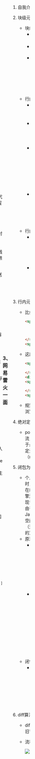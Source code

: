 ### 1、OPPO一面

1. 介绍做过的项目

2. 介绍实习经历

3. 监听事件的方法——addEventListener

   - element.addEventListener(*event*, *function*, *useCapture*)三个参数代表的意思：
     - event：必须。字符串，指定事件名
     - function：必须。指定要事件触发时执行的函数
     - useCapture：可选。布尔值，指定事件是否在捕获或冒泡阶段执行
       - true - 事件句柄在捕获阶段执行
       - false- false- 默认，事件句柄在冒泡阶段执行

4. 阻止事件冒泡的方法——stopPropagation

   - stopPropagation也是事件对象(Event)的一个方法，作用是阻止捕获和冒泡阶段中当前事件的进一步传播

5. 事件冒泡有什么作用

   - 事件冒泡允许**多个操作被集中处理**（把事件处理器添加到一个父级元素上，避免把事件处理器添加到多个子级元素上）——event.target.nodeName.toLowerCase()
   - 让**不同的对象同时捕获同一事件**，并调用自己的专属处理程序做自己的事情

6. **介绍Vue的生命周期**

   - Vue 实例从创建到销毁的过程，就是生命周期。也就是从开始创建、初始化数据、编译模板、挂载Dom→渲染、更新→渲染、卸载等一系列过程，我们称这是 Vue 的生命周期
   - Vue生命周期总共有几个阶段？
     - 总共分为8个阶段：创建前/后，载入前/后，更新前/后，销毁前/销毁后
       - 创建/前后：在beforeCreated阶段，vue实例的挂载元素el还没有；在beforeCreated阶段可以添加loading事件，在created阶段发起后端请求，拿回数据
       - 载入前/后：在beforeMount阶段，vue实例的$el和data都初始化，但是挂载之前为虚拟的dom节点，data.message还未替换，页面无重新渲染。在mounted阶段，vue实例挂载完成，data.message成功渲染
       - 更新前/后：当data变化时，会触发beforeUpdate和updated方法
       - 销毁前/后：在执行destroy方法后，对data的改变不会再触发周期函数，说明此时vue实例已经解除了事件监听以及和dom的绑定，但是dom结构依然存在
   
7. 渲染过程是在Vue生命周期的哪个阶段

   - beforeMounted阶段以后就开始进行DOM渲染，而在 mounted 阶段就已经完成了DOM 渲染

8. Vuex的执行流程

   - Vuex 是一个专为 Vue.js 应用程序开发的**状态管理模式**。它采用集中式存储管理应用的所有组件的状态，并以相应的规则保证状态以一种可预测的方式发生变化

     ![1596460766827](C:\Users\Administrator\AppData\Roaming\Typora\typora-user-images\1596460766827.png)

9. 做过微信小程序吗——没有

10. PC端和手机端如何自适应大小

    - 采用自适应

11. rem是什么——相对于当前根节点字体的大小

    - px : 最基础的单位（像素）
    - em : 相对于当前父节点字体的大小 ---- 1em = 父节点字体大小
    - rem: 相对于当前根节点字体的大小 ---- 1rem = 根（html）节点字体大小
    - vw: 当前视窗宽度 ---- 1vw = 1%视窗宽度
    - vh: 当前视窗高度 ---- 1vh = 1%视窗宽度
    - vmin: vw和vh中较小的那个
    - vmax: vw和vh中较大的那个

12. 如何识别浏览器内核——window全局对象里的Navigator对象里的userAgent属性

    - 利用navigator.userAgent
      - AppleWebKit——苹果、谷歌内核
      - Trident——IE内核
      - Gecko——火狐内核
      - Presto——opera内核

13. http和https的区别

    - HTTPS  协议需要到 CA （Certificate Authority，证书颁发机构）申请证书，一般免费证书较少，因而需要一定费用
    - HTTP 是超文本传输协议，信息是明文传输，HTTPS 则是具有安全性的 SSL 加密传输协议
    - HTTP 和 HTTPS 使用的是完全不同的连接方式，用的端口也不一样，前者是80，后者是443
    - HTTP 的连接很简单，是无状态的。HTTPS 协议是由 SSL+HTTP 协议构建的可进行加密传输、身份认证的网络协议，比 HTTP 协议安全。(无状态的意思是其数据包的发送、传输和接收都是相互独立的。无连接的意思是指通信双方都不长久的维持对方的任何信息）
      - 注：  SSL由从前的网景公司开发，有1、2、3三个版本，但现在只使用版本3；TLS是SSL的标准化后的产物，有1.0、1.1、1.2三个版本，默认使用1.0，TLS1.0和SSL3.0几乎没有区别  

14. https如何实现加密的——对称加密+非对称加密+数字证书

15. 自己读过哪些前端书籍——《JavaScript高级程序设计》 、《图解HTTP》、《JavaScript DOM编程艺术》 

16. Nodejs用过吗——用过

    - 为什么选择express？
      - express既不是最底层的，又不是最抽象的，但是应用广泛，又有典型架构
    - 补充：据说koa2是未来，同样都是express团队开发，支持async、await，处理异步相对express更加优雅

17. webpack使用过吗——学习过，项目中没有使用过

### 2、猿辅导

#### 一面

1. 自我介绍

2. 求下面代码的运行结果：

   - 代码：

     ```javascript
       Promise.reject(0)
        .then(() => { console.log(1) })
        .catch(() => { console.log(2) })
        .then(() => { console.log(3) })
        .catch(() => { console.log(4) })
        .finally(()=>{ console.log(5)})
        .then(() => { console.log(6) })	
     ```

   - 结果：2 3 5 6

4. **箭头函数的this——箭头函数自身没有this**

   - 默认绑定外层this——普通嵌套函数中的 this 不会从外层函数中继承

   - 不能用call方法修改里面的this

5. 箭头函数与普通函数的区别

   - **语法更加简洁、清晰**
   - **箭头函数没有 prototype (原型)，所以箭头函数本身没有this**
   - **箭头函数不会创建自己的this**
     - 箭头函数中this的指向在它被定义的时候就已经确定了，之后永远不会改变
   - **call | apply | bind 无法改变箭头函数中this的指向**
   - **箭头函数不能作为构造函数使用**
   - **箭头函数不绑定arguments，可以使用扩展运算符来访问箭头函数的参数列表**
   - **箭头函数不能用作Generator函数，不能使用yield关键字**
   
6. Vue的路由模式

   - vue-router 提供了三种模式：
     - hash:  监听浏览器地址hash值变化，执行相应的js切换网页
       - 本身以及它后面的字符称作hash，可通过`window.location.hash`属性读取
       - 通过`hashchange`事件触发
       - 浏览器前进后退可能导致hash的变化，前提是两个网页地址中的hash值不同
     - history:  利用history API实现url地址改变，网页内容改变
       - History 对象是 window 对象的一部分，可通过 `window.history` 属性对其进行访问
       - History对象基本方法：history.back() 、history.forward()、history.go(n)
       - 新方法：`history.pushState(stateObj, title, url)`
       - 通过`popstate`事件触发
     - abstract：使用一个不依赖于浏览器的浏览历史的虚拟管理后端

7. let 暂时性死区

   - 使用`let、const`命令声明变量之前，该变量都是不可用的。这在语法上，称为“暂时性死区”

8. **var、const、let区别**

   - **var和const、let区别**
     - `块级作用域`
     - `不存在变量提升`
     - `暂时性死区`
     - `不可重复声明`
     - `let、const声明的全局变量不会挂在顶层对象下面`
   - const命令两个注意点：
     - const 声明之后必须马上赋值，否则会报错
     - const 简单类型一旦声明就不能再更改，复杂类型(数组、对象等)指针指向的地址不能更改，内部数据可以更改

9. **作用域链**

   - 应用场景：当使用了一个在当前作用域中不存在的变量时， JavaScript 引擎就需要按照`作用域链`在其他作用域中查找该变量
   - 定义：在 JavaScript 执行过程中，其`作用域链`是由`词法作用域`决定的，而`词法作用域`是根据`代码的位置`来决定的，`通过作用域查找变量的链条称为作用域链`

10. **http的强缓存和协商缓存**

    - 强缓存
      - 在早期，也就是HTTP/1.0时期，使用的是**Expires**，而HTTP/1.1使用的是**Cache-Control**
      - Expires：即过期时间，存在于服务端返回的响应头中，告诉浏览器在这个过期时间之前可以直接从缓存里面获取数据，无需再次请求
        - 缺点：`服务器的时间和浏览器的时间可能并不一致`，那服务器返回的这个过期时间可能就是不准确的
      - Cache-Control：采用过期时长来控制缓存，对应的字段是**max-age**
        - 其他指令：
          - **private**： 这种情况就是只有浏览器能缓存了，中间的代理服务器不能缓存
          - **no-cache**: 跳过当前的强缓存，发送HTTP请求，即直接进入`协商缓存阶段`
        - **no-store**：非常粗暴，不进行任何形式的缓存
        - **s-maxage**：这和`max-age`长得比较像，但是区别在于s-maxage是针对代理服务器的缓存时间
        - **must-revalidate**: 是缓存就会有过期的时候，加上这个字段一旦缓存过期，就必须回到源服务器验证
      - 注意：当**Expires**和**Cache-Control**同时存在的时候，**Cache-Control**会优先考虑
    - 协商缓存
      - 强缓存失效之后，浏览器在请求头中携带相应的`缓存tag`来向服务器发请求，由服务器根据这个tag，来决定是否使用缓存，这就是**协商缓存**。具体来说，这样的缓存tag分为两种: **Last-Modified** 和 **ETag**
      - Last-Modified：即最后修改时间。在浏览器第一次给服务器发送请求后，服务器会在响应头中加上这个字段。浏览器接收到后，如果再次请求，会在请求头中携带`If-Modified-Since`字段，这个字段的值也就是服务器传来的最后修改时间。服务器拿到请求头中的`If-Modified-Since`的字段后，就会和这个服务器中`该资源的最后修改时间`对比：
      - 如果请求头中的这个值小于最后修改时间，说明是时候更新了。返回新的资源，跟常规的HTTP请求响应的流程一样
      - 否则返回304，告诉浏览器直接用缓存
      - ETag：`ETag` 是服务器根据当前文件的内容，给文件生成的唯一标识，只要里面的内容有改动，这个值就会变。服务器会在响应头中加上这个字段。浏览器接收到ETag的值，会在下次请求时，将这个值作为`If-None-Match`这个字段的内容，并放到请求头中，然后发给服务器。服务器接收到`If-None-Match`后，会跟服务器上`该资源的ETag`进行比对：
        - 如果两者不一样，说明要更新了。返回新的资源，跟常规的HTTP请求响应的流程一样
        - 否则返回304，告诉浏览器直接用缓存
      - 两者对比：
        - 在`精准度`上，`ETag`优于`Last-Modified`。优于 ETag 是按照内容给资源上标识，因此能准确感知资源的变化。而 Last-Modified 就不一样了，它在一些特殊的情况并不能准确感知资源变化，主要有两种情况：
          - 编辑了资源文件，但是文件内容并没有更改，这样也会造成缓存失效
          - Last-Modified 能够感知的单位时间是秒，如果文件在 1 秒内改变了多次，那么这时候的 Last-Modified 并没有体现出修改了
        - 在性能上，`Last-Modified`优于`ETag`，也很简单理解，`Last-Modified`仅仅只是记录一个时间点，而 `Etag`需要根据文件的具体内容生成哈希值
      - 注意：如果两种方式都支持的话，服务器会优先考虑`ETag`

11. **响应头有哪些**

    - 常见的如下：
      - server：服务器名字
      - date：表示消息发送的时间
      - status：状态码
      - Cache-Control、Expires、Last-Modified：强缓存和协商缓存字段名
      - Connection：浏览器与服务器之间连接的类型
      - Content-Type：表示后面的文档属于什么MIME类型（字符集）
      - Content-Encoding：压缩方式（gzip）
      - Content-Language：支持语言
      - Content-Length: 发送给接收方的消息主体的大小
    - 请求头有哪些：
      - Host：当前请求要被发送的目的地，即目标资源的host，仅包括域名和端口号
      - Origin：当前请求资源所在页面的协议和域名，仅仅包括协议和域名
      - Referer：当前请求资源所在页面的完整路径URL，包括：协议+域名+查询参数
      - User-Agent：浏览器的用户代理字符串
      - Cookie：当前页面设置的任何Cookie
      - Connection：浏览器与服务器之间连接的类型
      - Accept：浏览器能够处理的内容类型
      - Accept-Charset：浏览器能够显示的字符集
      - Accept-Encoding：浏览器能够处理的压缩编码
      - Accept-Language：浏览器当前设置的语言

12. js如何设置cookie

    - cookie 以名/值对形式存储，js中可以通过document.cookie属性来创建，读取以及删除cookie
    - 创建cookie：`document.cookie="username=John Doe";`
    - 读取cookie：`var x=document.cookie;`
    - 修改cookie：`document.cookie="username=John Smith; expires=Thu, 18 Dec 2043 12:00:00 GMT; path=/";`
      - 和创建cookie类似
    - 删除cookie：`document.cookie='username=;expires=Thu,01 Jan 1970 00:00:00 GMT'`
      - 只需要设置expires参数为以前时间即可，如Thu ，01 jan 1970 00：00:00GMT

13. 平时怎么用浏览器调试页面的

    - 利用控制台打印结果调试
    - 利用Sources面板，对网页进行断点调试
    - 利用Network面板，查看请求头和响应头
    - 性能检测工具：Performance和Audits
    
14. git如何合并多个文件为1个——没懂

15. git pull和git fetch的区别

    - 区别：
      - git pull：相当于是从远程获取最新版本并merge到本地
      - git fetch：相当于是从远程获取最新版本到本地，不会自动merge
    - 相同点：功能是大致相同的，都是起到了更新代码的作用

16. 自定义函数实现模板字符串替换

    - 思路：正则匹配替换

    - 代码：

      ```javascript
      let name = 'fhc'
      let age = 18
      let str = '我叫${name},今年${age}岁了！'
      function replaceStr(str){
          return str.replace(/\$\{(\w+)\}/g, (matched,key)=>{
              try{
                  return eval(key) //eval() 函数会将传入的字符串当做 JavaScript 代码进行执行
              }catch(e){
                  return matched
              }
          })	
      }
      let ans = replaceStr(str)
      console.log(ans)
      ```

17. 求二叉树的最大宽度

    - 思路：广度优先遍历

    - 代码：

      ```javascript
       function getMaxWidth(root) {
             if (!root) return 0
             let queue = [root] //当前队列
             let res = [] //依次存放所有层节点
             let max = 0
             while (queue.length) {
                 res = []
                 let len = queue.length
                 for (let i = 0; i < len; i++) {
                     let cur = queue.shift()
                     res.push(cur.val)
                     if (cur.left) queue.push(cur.left)
                     if (cur.right) queue.push(cur.right)
                 }
                 max = Math.max(max, res.length)
             }
             return max
         }
      ```


#### 二面

1. 进程和线程的区别

   - 根本区别：进程是**操作系统资源分配的基本单位**，而线程是**任务调度和执行的基本单位**
   - 其他区别：
     - 在开销方面：每个进程都有独立的代码和数据空间（程序上下文），程序之间的切换会有较大的开销；线程可以看做轻量级的进程，同一类线程共享代码和数据空间，每个线程都有自己独立的运行栈和程序计数器（PC），线程之间切换的开销小。
     - 所处环境：在操作系统中能同时运行多个进程（程序）；而在同一个进程（程序）中有多个线程同时执行（通过CPU调度，在每个时间片中只有一个线程执行）
     - 内存分配方面：系统在运行的时候会为每个进程分配不同的内存空间；而对线程而言，除了CPU外，系统不会为线程分配内存（线程所使用的资源来自其所属进程的资源），线程组之间只能共享资源
     - 包含关系：没有线程的进程可以看做是单线程的，如果一个进程内有多个线程，则执行过程不是一条线的，而是多条线（线程）共同完成的；线程是进程的一部分，所以线程也被称为轻权进程或者轻量级进程

2. 一般在http1.1里面，浏览器只支持同时发送6个http请求，有什么办法可以同时发送更多的请求？

   - 使用 CDN 实现域名分片机制
   - http2
   - http3

3. 服务器怎么知道什么时候要去断开tcp连接（比如浏览器关闭了页面，服务器会怎么做）

   - 根据Connection请求头，如果是**keep-alive**服务器就保持住tcp连接，如果**没有或是close**，则服务器response传输完后主动关闭tcp连接。当然现在浏览器都是http1.1都默认是keep-alive的，在浏览器tab关闭时，tcp连接关闭

4. 堆和栈各自的作用及区别

   - 在`JS`中，每一个数据都需要一个内存空间，内存空间又分为栈内存(stack)与堆内存(heap)

     - 栈主要是用来执行程序的，栈内存一般储存基础数据类型；堆一般用来储存引用数据类型
     - 栈(stack)会自动分配内存空间，会自动释放。堆(heap)动态分配的内存，大小不定也不会自动释放

   - 图示：

     ![1597385383829](C:\Users\Administrator\AppData\Roaming\Typora\typora-user-images\1597385383829.png)

5. 讲讲事件循环机制（Event Loop）

   - ![event_loop](https://user-gold-cdn.xitu.io/2019/7/10/16bdc7bda5288014?imageView2/0/w/1280/h/960/format/webp/ignore-error/1)
   - 解释：
     - 同步和异步任务分别进入不同的执行场所，同步的进入主线程，异步的进入Event Table并注册函数
     - 当指定的事情完成时（重点），Event Table会将这个函数移入Event Queue中
     - 主线程内的任务执行完毕为空，会去Event Queue读取对应的函数，进入主线程执行
     - 上述的过程会不断的重复，也就是常常说的Event Loop（事件循环）

6. 实现一个类似于Promise.all的方法

7. 求两个数组的并集

   - 示例：比如数组[1,5]和数组[3,9]，并集为[1,9]；比如数组[1,3]和数组[5,9]，因为交集为空，所以结果为false

   - 代码：

     ```javascript
     function arrMerge(arr1,arr2){
         if(arr1[0]>arr2[0]){
             let temp = [...arr1]
             arr1 = arr2
             arr2 = temp
         }
         if(arr1[1]<arr2[0]){
             return false
         }else{
             return [Math.min(arr1[0],arr2[0]),Math.max(arr1[1],arr2[1])]
         }
     }
     console.log(arrMerge([7,100],[1,9]))
     ```

### 3、网易雷火一面

1. 自我介绍

2. 块级元素、行内块级元素和行内元素的区别？

   - 块级元素：
     - 每个块级元素通常都会`独占一行或者是多行`，可以对其单独`设置高度、宽度以及对齐`等属性
     - 常见的块级元素有：`<h1>~<h6>，<p>，<div>，<ul>，<ol>，<li>	`
     - 块级元素的特点：
       - 块级元素会独占一行
       - 高度，行高，外边距和内边距都可以单独设置
       - `宽度默认是容器的100%`
       - `可以容纳内联元素和其他的块级元素`
         - 内联元素就是行内元素
   - 行内元素：
     - 不占有独立的区域，`仅仅依靠自己的字体大小或者是图像大小来支撑结构`。`一般不可以设置宽度，高度以及对齐`等属性
     - 常见的行内元素有：`<a>，<strong>，<b>，<em>，<del>，<span>`等
       - `<em> `标签是一个短语标签，用来呈现为被强调的文本，斜体显示
     - 行内元素的特点：
       - 和相邻的行内元素在一行上
       - 高度和宽度无效，但是水平方向上的padding和margin可以设置，垂直方向上的无效
       - `默认的宽度就是它本身的宽度`
       - `行内元素只能容纳纯文本或者是其他的行内元素（a标签除外）`
     - 注意：
       - 只有文字才能组成段落，因此类似`<p>,<h1>~<h6>,<dt>`等里面不能放块级元素，因为它们都是文字块级标签，里面不能再存放其他的块级标签
       - 链接里面不能再存放链接
   - 行内块级元素：
     - 在行内元素中有几个特殊的标签，`<img/>，<input/>，<td/>`，可以设置它们的宽高度以及对齐属性
       - `<td> `标签定义 HTML 表格中的标准单元格
     - 行内块级元素的特点：
       - 和相邻的行内元素（行内块）在一行上，但是`中间会有空白的间隙`
       - 默认的宽度就是本身内容的宽度
       - `高度，行高，内边距和外边距都可以设置`

3. 行内元素里面嵌套块级元素会怎样？

   - 比如下面这行代码：

     ```html
     <span id="span1">
         before div
         <div style="font-size:22px">div</div>
         after div
     </span>
     <span id="span2">new span</span>
     ```

   - 这段 html 浏览器最终会这样解析为：

     ```html
     <span id="span1">
         before div
     </span>
     <div style="font-size:22px">div</div>
     <span>
         after div
     </span>
     <span id="span2">new span</span>
     ```

   - 规矩是不允许在行内元素内写块级元素，但是浏览器是有容错机制的，会自动转换

4. 绝对定位是怎么定位的？

   - position：absolute  元素会被移出正常文档流，并不为元素预留空间，通过指定元素相对于最近的非 static 定位祖先元素的偏移，来确定元素位置。绝对定位的元素可以设置外边距（margins），且不会与其他边距合并

5. 闭包为什么会存在？

   - 个人理解：当 JavaScript 引擎执行到外部函数时，首先会编译，并创建一个空执行上下文。在编译过程中，遇到内部函数，JavaScript 引擎还要对内部函数做一次快速的词法扫描，发现该内部函数引用了外部函数中的某个变量，由于是内部函数引用了外部函数的变量，所以 JavaScript 引擎判断这是一个闭包，于是在堆空间创建换一个“closure(外部函数名)”的对象（这是一个内部对象，JavaScript 是无法访问的），用来保存引用的那个变量
   - 原理：
     - 当某个函数被调用时，会创建一个执行环境（ execution context）及相应的作用域链。然后，使用 arguments 和其他命名参数的值来初始化函数的活动对象（ activation object）。但在作用域链中，外部函数的活动对象始终处于第二位，外部函数的外部函数的活动对象处于第三位，……直至作为作用域链终点的全局执行环境。
     - 在另一个函数内部定义的函数会将包含函数（即外部函数）的活动对象添加到它的作用域链中。因此，在外部函数内部定义的匿名函数的作用域链中，实际上将会包含外部函数的活动对象。 外部函数在执行完毕后，其活动对象也不会被销毁，因为匿名函数的作用域链仍然在引用这个活动对象。换句话说，当外部函数返回后，其执行环境的作用域链会被销毁，但它的活动对象仍然会留在内存中，直到匿名函数被销毁后， 外部函数的活动对象才会被销毁  
   - 闭包定义：
     - 在 JavaScript 中，根据词法作用域的规则，内部函数总是可以访问其外部函数中声明的变量，当通过调用一个外部函数返回一个内部函数后，即使该外部函数已经执行结束了，但是内部函数引用外部函数的变量依然保存在内存中，我们就把这些变量的集合称为闭包

6. diff算法原理

   - diff的过程就是调用名为`patch`的函数，比较新旧节点，一边比较一边给**真实的DOM**打补丁

   - 流程图：

     ![img](https://user-gold-cdn.xitu.io/2018/5/19/163777930be304eb?imageView2/0/w/1280/h/960/format/webp/ignore-error/1)


### 4、百度

#### 一面

1. 自我介绍

2. 项目介绍

3. 项目里如何实现用户验证的？前端如何根据用户权限设置页面的？

4. 说说项目里的一个难点——内存泄漏

5. 有用过typescript吗？——没有

6. require exports 和 import export 的区别

   - require/exports 是 CommonJS 的标准，适用范围如 Node.js；import/export 是 ES6 的标准，适用范围如 Vue、React
   - require/exports 出生在野生规范当中，这种规范是 JavaScript 社区中的开发者自己草拟的规则，得到了大家的承认或者广泛的应用，比如 CommonJS、AMD、CMD 等等；import/export 则是名门正派，在 ES6（ES2015）中包含进来了
   - require/exports 和 import/export 形式不一样
   - require的调用时间为运行时调用，所以require可以出现在文件的任何地方，属于动态加载；import是编译时调用，所以必须放在文件头部，属于静态加载
   - 对于require，如果是module.exports里的基本类型值，会得到该值的副本，如果是module.exports里的对象类型的值，会得到该值的引用；对于import，导入的是值引用，而不是值拷贝

7. 自己设计一个组件时应该考虑到哪些内容？——不知道

   - 就近管理
   - 高复用性
   - 分层设计
   - 灵活扩展

8. vue的双向数据绑定

9. vue router的两种模式

10. vue3用过吗？——没用过

11. react接触过吗？——没接触过

12. 可以说说js里面的闭包吗

13. 闭包的应用

    - 简单回答：
      - 读取函数内部的变量
      - 让这些变量的值始终保持在内存中，不会再f1调用后被自动清除
    - 具体应用场景：
      - 函数节流和防抖
      - 设置私有变量
      - 创建一个计数器

14. http和https的区别

15. 移动端自适应知道吗？——不知道，只做过PC端的

16. 水平垂直居中怎么实现

17. 说说重绘和回流

18. 事件循环机制

19. 读取节点的属性值会引起回流吗？——比如dom.offsetHeigt、dom.width

    - 引起回流的操作有：
      - DOM的增删行为
      - 几何属性的变化
      - 元素位置的变化
      - **获取元素的偏移量属性**
        - 例如获取一个元素的scrollTop、scrollLeft、scrollWidth、offsetTop、offsetLeft、offsetWidth、offsetHeight之类的属性，浏览器为了保证值的正确也会回流取得最新的值，所以如果你要多次操作，最取完做个缓存
      - 页面初次渲染
      - 浏览器窗口尺寸改变

20. 对象的浅拷贝和深拷贝

    - 比如对象`a = {b:'s',c:{d:'e'}}`，设置a.b=‘v’，浅拷贝的变量会改变吗?

      ```javascript
        let obj = {b:'s',c:{d:'e'}}
        let obj_copy = Object.assign({},obj)
        // Object.assign的拷贝，是对于第一层属性的拷贝，所以是浅拷贝
        obj_copy.b = 'v' 
        console.log(obj)  //{b:'s',c:{d:'e'}}
        let new_obj = obj
        console.log(new_obj)  //{b:'s',c:{d:'e'}}
      ```

21. 编程——多维数组转一维数组

    - 代码：

      ```javascript
      let arr = [1,[2,[3,4,5]]]
      function flatten(arr) {
          let result = []
          for(let item of arr){
              if(Array.isArray(item)){
                  result = result.concat(flatten(item))
              }else{
                  result.push(item)
              }
          }
          return result
        }
        var result = flatten(arr)
        console.log(result)
      ```

22. Promise.all和Promise.race的区别

    - Promise函数对象的all方法：返回一个promise，只有当所有promise都成功时才成功，否则只要有一个失败的就失败
    - Promise函数对象的race方法：返回一个promise，其结果由第一个完成的promise决定

23. Promise.allSettled：Promise.allSettled跟Promise.all类似，其参数接受一个Promise的数组，返回一个新的Promise， 唯一的不同在于，其不会进行短路， 也就是说当Promise全部处理完成后我们可以拿到每个Promise的状态， 而不管其是否处理成功。

24. 编程——爬楼梯

    - 假设你正在爬楼梯。需要 n 阶你才能到达楼顶。每次你可以爬 1 或 2 个台阶。你有多少种不同的方法可以爬到楼顶呢？

    - 注意：给定 n 是一个正整数

    - 测试样例：

      - 示例 1：
        - 输入： 2
        - 输出： 2
      - 示例 2：
        - 输入： 3
        - 输出： 3

    - 思路：动态规划，类似于斐波那契数列

    - 代码：

      ```javascript
      function jumpFloor(number){
            if(number<=1) {
                return number
            }
            let f0 = 1,
                f1 = 1,
                f2
            for(var i=2;i<=number;i++){
                f2=f0+f1
                f0=f1
                f1=f2
            }
            return f2
      }
      ```

#### 二面——电话面试

> 心态很崩的一次面试，卒

1. 自我介绍
2. 项目介绍
3. 实习做的内容
4. 自己项目做的内容
5. 前端优化了解吗
6. 后端node优化了解吗
7. node有哪些应用场景
8. 你觉得你以后的职业发展方向是什么？
9. node底层原理知道吗
10. 前端构建工具知道哪些？webpack会吗？
11. webpack底层原理知道吗？
12. Three.js底层实现原理知道吗？
13. 你说你用过Echarts，那么它的底层原理你知道吗？
14. jquery的原理你知道吗？

### 5、网易互联网一面

1. 自我介绍

2. 实习项目介绍

3. **CSS实现鼠标放在div上，点击会有圆扩展显示的动画效果**

   - **先实现点击圆扩大并渐变**

     ```html
     <!DOCTYPE html>
     <html>
     	<head>
     		<meta charset="utf-8" />
     		<meta name="viewport" content="width=device-width, initial-scale=1">
     		<title>点击圆扩大并渐变</title>
     			<style type="text/css">
     			html,body{
     				/* 保证body里面的div水平垂直居中 */
     				height: 100%;
     				width: 100;
     				display: flex;
     				justify-content: center;
     				align-items: center;
     			}
     			.box_1 {
     				height: 100px;
     				width: 100px;
     				background: red;
     				/* 设置为圆形 */
     				border-radius: 50%; 
     				/* 光标呈现为指示链接的指针（一只手） */
     				cursor: pointer;
     				
     				/* 过渡效果 完成过渡效果需要2s 规定以慢速开始和结束的过渡效果*/
     				transition: all 3s ease-in-out;
     			}
     			.box_2 {
     				transform: scale(20);
     				opacity: 0;
     			}
     		</style>
     	</head>
     	<body>
     		<div id="box" class="box_1" onclick="myfunc()"></div>
     		<script type="text/javascript">
     			let divdom  = document.getElementById("box") 
     			function myfunc(){
     				divdom.classList.add("box_2")
     			}
     		</script>
     	
     	</body>
     </html>
     ```

   - 最终实现效果：

     ```html
     <!DOCTYPE html>
     <html>
   	<head>
     		<meta charset="utf-8" />
     		<meta name="viewport" content="width=device-width, initial-scale=1">
     		<title>点击圆扩大并渐变</title>
     		<style type="text/css">
     			html,
     			body {
     				/* 保证body里面的div水平垂直居中 */
     				height: 100%;
     				width: 100;
     				display: flex;
     				justify-content: center;
     				align-items: center;
     				overflow: hidden;
     			}
     
     			#btn {
     				height: 100px;
     				width: 200px;
     				background: red;
     				line-height: 100px;
     				text-align: center;
     				font-size: 30px;
     				color: white;
     				cursor: pointer;
     			}
     
     			.circle_1 {
     				height: 25px;
     				width: 25px;
     				background: gray;
     				opacity: 1;
     				/* 设置为圆形 */
     				border-radius: 50%;
     				position: absolute;
     			}
     
     			.circle_2 {
     				/* 过渡效果 完成过渡效果需要2s 规定以慢速开始和结束的过渡效果*/
     				transition: all 0.8s ease-in-out;
     				transform: scale(20);
     				opacity: 0;
     			}
     		</style>
     	</head>
     	<body>
     		<div id="btn" onclick="myfunc()">点击</div>
     		<div id="circle" class="circle_1" style="visibility: hidden;"></div>
     		<script type="text/javascript">
     			function myfunc() {
     				document.getElementById("circle").classList.add("circle_2")
     				document.getElementById("circle").style.visibility = 'visible'
     				setTimeout(function() {
     					document.getElementById("circle").classList.remove("circle_2")
     					document.getElementById("circle").style.visibility = 'hidden'
     				}, 800)
     			}
     		</script>
     	</body>
     </html>
     ```
     

4. border-radius是改变圆角还是什么？

   - border-radius用于设置元素的外边框圆角。当使用一个半径时确定一个圆形，当使用两个半径时确定一个椭圆。

5. 盒模型介绍

6. **一张图片背景的显示范围**——使用到background-clip属性

   - 在CSS3中可以使用`background-clip`来修改背景的显示范围，background-clip有三种取值：

     - border-box：背景范围包括边框区域
     - padding-box：背景范围仅包括内部补白区域
     - content-box：背景区域仅包括内容区域
     - text：背景被裁剪成文字的前景色

7. **一张图片缓存的过程（强缓存和协商缓存）**

   - 浏览器第一次向一个web服务器发起`http`请求后，服务器会返回请求的资源，并且在响应头中添加一些有关缓存的字段如：`Cache-Control`、`Expires`、`Last-Modified`、`ETag`、`Date`等等。之后浏览器再向该服务器请求该资源就可以视情况使用**强缓存**和**协商缓存**。

   - 具体图示：

      ![clipboard.png](https://segmentfault.com/img/bVbewMT?w=983&h=680)

   - **缓存分类**：

     - 宏观上：

       - 私有缓存：私有缓存就是用户专享的，各级代理不能缓存的缓存
       - 共享缓存：共享缓存就是那些能被各级代理缓存的缓存

     - 微观上：

       - 浏览器缓存
       - 代理服务器缓存
       - CDN缓存
       - 数据库缓存
       - 应用层缓存

   - **缓存位置**：

      - 图示：
   
         ![1597627117627](C:\Users\Administrator\AppData\Roaming\Typora\typora-user-images\1597627117627.png)

   - **用户操作对缓存的影响**

      - 图示：

         ![1597627132499](C:\Users\Administrator\AppData\Roaming\Typora\typora-user-images\1597627132499.png)

8. 防抖和节流的应用，防抖函数里怎么传参

   - 防抖应用场景：
     - 在进行搜索的时候，当用户停止输入后调用方法，节约请求资源
   - 节流应用场景：
     - 典型的案例就是鼠标不断点击触发，规定在n秒内多次点击只有一次生效
   - 防抖函数里直接传入 arguments 即可

9. 实现Promise.all的类似方法

10. **前端常用到的一些设计模式？**

    - 工厂模式

      - 定义：**工厂模式抽象了创建具体对象的过程，即：发明一种函数，用函数来封装以特定接口创建对象的细节**

    - 单例模式   

      - 定义：最简单的一个模式，指的是**在系统中保存一个实例，相当于定义了一个全局变量**，如果要使用可以直接调用，但是如果更改，可能会影响其他调用时场景
    
    - 观察者模式\发布-订阅模式
    
      - 定义：发布-订阅模式，他定义了一种一对多的依赖关系，即当一个对象的状态发生改变的时候，所有依赖他的对象都会得到通知
    
    - 适配器模式
      - 定义：将一个类（对象）的接口（方法或属性）转化成客户希望的另外一个接口（方法或属性），适配器模式使得原本由于接口不兼容而不能一起工作的那些类（对象）可以一些工作
      - 适配器模式在前端项目中一般会用于做数据接口的转换处理，**比如把一个有序的数组转化成我们需要的对象格式**
    - 策略模式
      - 定义：策略模式，定义一系列的算法，把它们一个个封装起来，并且使它们可以相互替换
      - 简单来讲，就是完成一个方法过程中，可能会用到一系列的工具，通过外部传入区分类别的参数来达到使用不同方法的封装
    - 命令模式
      
  - 用来对方法调用进行参数化处理和传送，经过这样处理过的方法调用可以在任何需要的时候执行
    - 职责链模式
    
      - 使多个对象都有机会处理请求，从而避免请求的发送者和接收者之间的耦合关系，将这些对象连成一条链，并沿着这条链传递该请求，直到有一个对象处理它为止。（大函数分割成一个个小函数，清晰，各司其职）

11. 数组方法有哪些

    - **改变原数组的方法**
      - pop()：删除数组最后一个元素，并返回该元素
      - push()：在数组尾部添加元素，并返回更新后的数组长度
      - shift()：删除数组的第一个元素，并返回该元素
      - unshift()：在数组第一位添加元素，并返回更新后的数组长度
      - sort()：对数组排序（按字符ASCII进行排序），也可添加回调函数按照想要的规则排序
      - reverse()：数组反转
      - splice(index, howmany, 新数据)：返回被删除元素所组成的数组
      - fill()：将一个固定值替换数组的元素
      - copyWithin(target[, start[, end]])：复制数组的一部分到同一数组中的另一个位置，并返回它，不会改变原数组的长度，但是会改变原数组里的值
    - 不改变数组的方法
      - slice()
      - map()
      - forEach()
      - every()
      - some()
      - filter()
      - reduce()
      - find()
      - concat()
      - entries()：返回一个数组的迭代对象，该对象包含数组的键值对 (key/value)

12. 将两个数组合并排序并去重

### 6、贝壳

#### 一面

1. 自我介绍

2. 实习+项目介绍

3. 防抖函数的实现
   
4. 实习用到了Three.js这个库，它是怎么实现鼠标点击事件的

5. 在Vue的created阶段还是mounted阶段发送请求合适？

6. localstorage和sessionstorage的区别？localstorage里面的值可以设置过期时间吗？

   - localStorage和sessionStorage一样都是用来存储客户端临时信息的对象。他们均只能存储字符串类型的对象（虽然规范中可以存储其他原生类型的对象，但是目前为止没有浏览器对其进行实现）
   - 区别：
     - localStorage生命周期是永久，这意味着除非用户显示在浏览器提供的UI上清除localStorage信息，否则这些信息将永远存在
     - sessionStorage生命周期为当前窗口或标签页，一旦窗口或标签页被永久关闭了，那么所有通过sessionStorage存储的数据也就被清空了

7. 字符串反转的方法

   - 方法一——reverse()+join()

     - 代码：

       ```javascript
       function reverseStr(str){
           return str.split("").reverse().join("")
       }
       ```

   - 方法二

     - 代码：

       ```javascript
       function reverseStr(str){
           let temp = []
           for(let i=0;i<str.length;i++){
               temp.unshift(str[i])
           }
           return temp.join("")
       }
       ```

   - 方法三——charAt()

     - 代码：

       ```javascript
       function reverseStr(str) {
           let ans = ""
           for (let i = str.length-1; i >= 0; i--) {
               ans += str.charAt(i)
           }
           return ans
       }
       ```

8. 有什么想问的？

#### 二面

1. 自我介绍

2. 觉得前端的发展怎么样

3. 会webpack吗？

4. webpack打包css、less怎么实现的

5. babel有什么作用？

   - `Babel`是一个`JavaScript`编译器，很多浏览器目前还不支持ES6的代码，`Babel`的作用就是把浏览器不支持的代码编译成支持的代码
   - 注意很重要的一点就是，`Babel`只是转译新标准引入的语法，比如ES6的箭头函数转译成ES5的函数, 但是对于新标准引入的新的原生对象，部分原生对象新增的原型方法，新增的API等（如`Set`、`Promise`），这些`Babel`是不会转译的，需要引入`polyfill`来解决

6. babel/presets-env有什么作用？——用于兼容？

   - 示例：

     ```javascript
     module: {
         rules: [
             /*
             js兼容性处理：babel-loader  @babel/core  
               1.基本js兼容性处理 -->  @babel/preset-env  
                 问题：只能转换基本语法，如promise高级语法不能转换
               2.全部js兼容性处理 --> @babel/polyfill
                 问题：我只要解决部分兼容性问题，但是将所有兼容性代码全部引入，体积太大
               3.需要做兼容性处理的就做：按需加载 --> core-js
           */
             {
                 test:/\.js$/,
                 exclude: /node_modules/,
                 loader: 'babel-loader',
                 options: {
                     //  预设：指示babel做怎么样的兼容性处理
                     presets: [
                         [
                             '@babel/preset-env',
                             {
                                 // 按需加载
                                 useBuiltIns: 'usage',
                                 // 指定core-js版本
                                 corejs:{
                                     version: 3
                                 },
                                 // 指定兼容性支持哪个版本以上的浏览器
                                 targets:{
                                     chrome:'60',
                                     firefox:'60',
                                     ie:'9',
                                     safari:'10',
                                     edge:'17'
                                 }
                             }
                         ]
                     ],
                 }
             }
         ]
     }
     ```

7. **如何实现在一个窗口内通过鼠标拖动div滑动？**

   - 思路：

      - 设置div为absolute，通过top和left的改变来确定div位置

      - 监听鼠标事件

         - 监听mousedown事件
         - 监听mousemove事件
            - 通过鼠标偏移量计算出新的left和top，然后通过更改style.left和style.top即可

         - 监听onmouseup事件

8. 监听的事件Event有哪些属性和方法，鼠标位置怎么获取

9. vue实践经验

10. 如何检测一个字符串是不是手机号

   - 答案：

     - 方法一——不推荐

       - 思路：比较笨的方法，去判断字符串里的每一个字符

       - 代码：

         ```javascript
         function isLocaleMobileNumber(str){
             if(str.length!==11){
                 return false
             }else{
               for(let i=0;i<str.length;i++){
                     if(!(str[i]>='0' && str[i]<='9')){
                       return false
                     }
                 }
             }
             return true
         }
         let ans = isLocaleMobileNumber('18717889293')
         console.log(ans)
         ```
         
       - 另一种思路——不推荐
     
         ```javascript
         function isLocaleMobileNumber(str){
             if(!Number(str)){
                 return false 
             }
             if(str.length === 11){
                 return true
             }else{
                 return false
             }
         
         }
         let ans = isLocaleMobileNumber('18717889293')
         console.log(ans)
         ```
     
     - 方法二——推荐
     
       - 思路：正则表达式
       
       - 代码：
       
         ```javascript
         // 手机号有如下规则:
         // (1)必须全为数字
         // (2)必须是11位.(有人说还有10位的手机号,这里先不考虑)
         // (3)必须以1开头(有人见过以2开头的手机号吗?)
         // (4)第2位是34578中的一个
         function isLocaleMobileNumber(str){
             var pattern = /^1[34578]\d{9}$/
             if(pattern.test(str)) {
                 return true
             }else{
                 return false
             }
         }
         let ans = isLocaleMobileNumber('18717889293')
         console.log(ans)
         ```

11. webgl和three.js的关系

12. shader和gsls是什么

13. DNS是什么

14. three.js里面的相机有哪些

    - OrthographicCamera
    - PerspectiveCamera

15. 实习项目Three.js这个具体实现了什么样的效果？

    - 里面的文字是怎么渲染的？
    - 鼠标点击事件怎么捕获？
      - rayCuster原理
    - Material Geometry Mesh三者是什么？

16. git操作用过哪些？

17. linux常见命令有哪些？

18. 比如要提交某些文件，但是要忽略其中一些文件，该用什么git命令？——gitignore

19. 访问一个网址，返回一个html，如果用node，大致要怎么实现？

    - node里面通过fs去读文件，然后返回给客户端

#### 三面

1. 自我介绍（不要说简历上有的，主要是讲一些生活学习相关的）
2. 实习学到了什么东西？
3. 对城市有什么倾向吗？
4. 做过最有成就感的事情
5. 研电赛你在里面担任什么角色？数学建模比赛你在里面担任什么角色？
6. 你觉得自己的优势是什么？
7. 对贝壳有了解吗？为什么要投递贝壳？有师兄师姐在贝壳吗？
8. 你现在手上有offer吗，如果有，你会怎么选择offer？
9. 有什么想问我的吗？

### 7、腾讯

#### 一面

1. 自我介绍

2. 实习项目介绍

3. git  merge 操作冲突了怎么办

   - 方法一——很傻的办法
     - 将`<<<<<<< <分支名>`   `========`  ` >>>>>>>><分支名> `删掉，`冲突代码自行合并修改`

     - git add <已修改冲突文件>

       ![1598577457836](C:\Users\Administrator\AppData\Roaming\Typora\typora-user-images\1598577457836.png)

     - git commit -m "合并日志"

       ![1598577478606](C:\Users\Administrator\AppData\Roaming\Typora\typora-user-images\1598577478606.png)

       - 注意：分支名由（first|MERGING）变成（first）说明合并成功

   - 方法二——暴力办法

     - 先确定需要的是哪个仓库的文件：
       - git checkout --theirs 文件名   //使用版本库的里版本覆盖本地，相当于放弃本地修改
       - git checkout --ours 文件名   //使用自己修改的内容覆盖本地（因为目前本地已经是merge过了的），相当于放弃服务器的内容
     - 上面操作执行完成后，还需要 add 、commit 操作，才算完成。
       - git add -A
       - git commit -m "update conflict

4. vue的生命周期

5. vuex的作用以及用法，包含啥

7. vue3的新特性有哪些

8. vue的computed和data有什么区别

9. 双向数据绑定时，如果data里面新增一个属性，页面会进行重新渲染吗

   - `Vue2.x`对新增属性是无感知的，依赖收集发生在初始化组件的过程中，`Vue`不能响应后来新增的属性，这是`Object.defineProperty`天生的特性

10. vue的路由模式

11. vue的路由守卫有些啥

12. 前端项目是怎么部署的？

13. webpack使用过吗？

14. vue的组件传值

15. js里的instanceOf怎么确定是父类还是子类

    - instanceOf 运算符用来`测试一个对象在其原型链中是否存在一个构造函数的 prototype 属性`

16. 事件循环机制

#### 一面

1. js造成内存泄漏的原因有哪些？

2. 闭包的定义、使用场景、优缺点

3. 为什么一般情境下都是事件冒泡触发事件，而不是事件捕获阶段触发事件？
   
   - 支持W3C标准的浏览器在添加事件时用addEventListener(event,fn,useCapture)方法，基中第3个参数useCapture是一个Boolean值，用来设置事件是在事件捕获时执行，还是事件冒泡时执行。而不兼容W3C的浏览器(IE)用attachEvent()方法，此方法没有相关设置，不过IE的事件模型默认是在事件冒泡时执行的，也就是在useCapture等于false的时候执行，所以**在处理事件时把useCapture设置为false是比较安全，也实现兼容浏览器的效果**
   
4. 事件委托的好处？
   - 提高JavaScript性能。事件委托可以显著的提高事件的处理速度，减少内存的占用
   - 动态的添加DOM元素，不需要因为元素的改动而修改事件绑定
   
5. DOM0 DOM1 DOM2 DOM3各代表什么事件
   - DOM0  事件：**通过 onclick 绑定到 html上的事件**
     - DOM0级事件具有极好的跨浏览器优势，会以最快的速度绑定
     - 同一个元素的同一种事件只能绑定一个函数，否则后面的函数会覆盖之前的函数
     - 清理DOM0事件时，只需给该事件赋值为 null
     - 不存在兼容性问题
   - DOM1事件：DOM1一般只有设计规范没有具体实现，所以一般跳过
   - DOM2事件：**通过 addEventListener 绑定的事件**
     - 同一个元素的同种事件可以绑定多个函数，按照绑定顺序执行
     - 清除 DOM2事件时，使用 removeEventListener
     - DOM2 包含3个事件：事件捕获阶段、处于目标阶段和事件冒泡阶段
     - DOM2级事件有三个参数： 
       - 第一个参数是事件名（如click）
       - 第二个参数是事件处理程序函数
       - 第三个参数如果是true则表示在捕获阶段调用，为false表示在冒泡阶段调用
   - DOM3事件：在DOM2级事件的基础上添加了更多的事件类型
     - 全部类型如下：
       - UI事件，当用户与页面上的元素交互时触发，如：load、scroll
       - 焦点事件，当元素获得或失去焦点时触发，如：blur、focus
       - 鼠标事件，当用户通过鼠标在页面执行操作时触发如：dbclick、mouseup
       - 滚轮事件，当使用鼠标滚轮或类似设备时触发，如：mousewheel
       - 文本事件，当在文档中输入文本时触发，如：textInput
       - 键盘事件，当用户通过键盘在页面上执行操作时触发，如：keydown、keypress
       - 合成事件，当为IME（输入法编辑器）输入字符时触发，如：compositionstart
       - 变动事件，当底层DOM结构发生变化时触发，如：DOMsubtreeModified
       - 同时DOM3级事件也允许使用者自定义一些事件
   
6. 如果一个页面里，有js文件、css文件和图片，浏览器会优先处理哪个文件？

   - 一般是先下载的html文件，然后并行加载css和js，最后下载图片等资源

7. 事件循环机制

8. 如果A页面和B页面同域，B页面可以获取A页面的SessionStorage的内容吗？

   - 不可以！

9. 浏览器缓存有哪些？存储的都是些什么？

10. indexDB存储的是些什么

    - **将大量数据储存在客户端**，这样可以减少从服务器获取数据，直接从本地获取数据。通俗地讲，IndexedDB 就是浏览器提供的本地数据库，它可以被网页脚本创建和操作。IndexedDB 允许储存大量数据，提供查找接口，还能建立索引。这些都是 LocalStorage 所不具备的。就数据库类型而言，IndexedDB 不属于关系型数据库（不支持 SQL 查询语句），更接近 NoSQL 数据库。

11. Vue里的nextTick是什么意思，工作原理

    - Vue 实现响应式并不是数据发生变化之后 DOM 立即变化，而是按一定的策略进行 DOM 的更新。简单来说，Vue 在修改数据后，视图不会立刻更新，而是等**同一事件循环**中的所有数据变化完成之后，再统一进行视图更新。

    - 官方解释：Vue 异步执行 DOM 更新。只要观察到数据变化，Vue 将开启一个队列，并缓冲在同一事件循环中发生的所有数据改变。如果同一个 watcher 被多次触发，只会被推入到队列中一次。这种在缓冲时去除重复数据对于避免不必要的计算和 DOM 操作上非常重要。然后，在下一个的事件循环“tick”中，Vue 刷新队列并执行实际 (已去重的) 工作。Vue 在内部尝试对异步队列使用原生的 Promise.then 和 MessageChannel，如果执行环境不支持，会采用 setTimeout(fn, 0) 代替

    - 应用场景：需要在视图更新之后，基于新的视图进行操作。

12. 如何防范XSS攻击

13. 如何防范CSRF攻击

### 8、58同城

#### 一面

1. 自我介绍

2. 实习项目介绍

3. vue的生命周期

4. Vue3的新特性了解吗

   > 总体来说：1. 更快 2. 更小 3. 更容易维护 4. 更加友好 5. 更容易使用

   - **响应系统的变动**

     - 由原来的Object.defineProperty 的getter 和 setter，改变成为了ES2015 Proxy 作为其观察机制。
     - Proxy的优势：消除了以前存在的警告，使速度加倍，并节省了一半的内存开销

   - **虚拟DOM重写（Virtual DOM Rewrite）**

     - 虚拟 DOM 从头开始重写，我们可以期待更多的编译时提示来减少运行时开销。重写将包括更有效的代码来创建虚拟节点

   - **组件渲染的优化（优化插槽生成）**

     - Vue2当中在父组件渲染同时，子组件也会渲染。 Vue3就可以单独渲染父组件、子组件

   - **静态树提升（Static Tree Hoisting）**

     - 使用静态树提升，这意味着 Vue 3 的编译器将能够检测到什么是静态组件，然后将其提升，从而降低了渲染成本。它将能够跳过未整个树结构打补丁的过程

   - **静态属性提升（Static Props Hoisting）**

     -  Vue 3 将跳过不会改变节点的打补丁过程

5. 目标检测和跟踪用的都是什么算法，可以自己搞一个算法出来实现目标跟踪吗

6. es6的新语法有哪些

7. https和http的区别

8. webpack里面的loader和plugin的区别是什么

9. 其他忘了......

#### 二面

1. 自我介绍
2. 几乎随便聊天、聊职业规划，没问什么技术问题

#### 三面

1. 自我介绍
2. 实习学到了什么
3. 为什么搞前端开发
4. 比赛中学到了什么
5. 自己性格啥的
6. 意向工作城市
7. 手里有其他offer吗
8. 反问

### 9、拼多多

#### 一面

1. 自我介绍
2. 有两个input输入和一个按钮，点击按钮，间隔500ms后打印输出两个input相加的值（考虑input错误输入、数据过大）
3. 宏任务是什么，宏任务和微任务有哪些
4. 给一个乱序数组，求第几大的某个数（用冒泡，复杂度过大，考虑其他）
   - Top K 问题，堆排序——不会
5. 问实习内容
6. 反问

### 10、虾皮

#### 一面

1. 自我介绍
2. 实习介绍
3. 项目介绍
4. 问了上机笔试做的三道选择题
5. 其他忘了......

#### 二面

1. 自我介绍

2. 实习介绍

3. 项目介绍

4. 做项目时遇到的一些难点——讲的内存泄漏的问题

5. 对于实习做的内容问的很深

6. 实习时用到了Three.js这个库，面试官就疯狂深入问这个底层原理，卒

   - WebGL是什么？

     - `WebGL(Web图形库)是一种JavaScript API`，用于在任何兼容的Web浏览器中呈现交互式3D和2D图形，而无需使用插件。`WebGL通过引入一个与OpenGL ES 2.0紧密相符合的API，该API可以在HTML5<canvas>元素中使用`。 在我的理解，WebGL给我们提供了一系列的图形接口，能够让我们通过js去使用GPU来进行浏览器图形渲染的工具
     - WebGL 是大部分浏览器直接支持的一种3D绘图标准，three.js在它的基础上进行了进一步的封装和简化开发开发过程

   - Three.js是什么？

     - `Three.js是一款webGL框架`，由于其易用性被广泛应用。Three.js在WebGL的api接口基础上，又进行的一层封装。它是由居住在西班牙巴塞罗那的程序员Ricardo Cabbello Miguel开发的。Three.js以简单、直观的方式封装了3D图形编程中常用的对象。Three.js在开发中使用了很多图形引擎的高级技巧，极大地提高了性能。另外，由于内置了很多常用对象和极易上手的工具，Three.js的功能也非常强大。最后，Three.js还是完全开源的，你可以在GitHub上找到它的源代码，并且有很多人贡献代码，帮助Mr.doob一起维护这个框架

   - WebGL和Three.js的关系

     - WebGL原生的api是一种非常低级的接口，而且还需要一些数学和图形学的相关技术。对于没有相关基础的人来说，入门真的很难，Three.js将入门的门槛降低了整整的一大截，对WebGL进行封装，简化我们创建三维动画场景的过程
     - 补充
       - canvas和WebGL的关系：canvas就是画布，只要浏览器支持，可以在canvas上获取2D上下文和3D上下文，其中3D上下文一般就是WebGL
       - WebGL和OpenGL的关系：`OpenGL是底层的驱动级的图形接口`（是显卡有直接关系的），但是这种底层的OpenGL是寄生于浏览器的JavaScript无法涉及的，为了让Web拥有更强大的图形处理能力，2010年的时候WebGL被推出来了。`WebGL`允许工程师`使用JS`去调用`部分封装过的 OpenGL ES2.0 标准接口`去 提供硬件级别的3D图形加速功能
         - 三者的关系是 `JavaScript -> WebGL -> OpenGL ->.... -> 显卡` ，并把最终渲染出来图形呈现到`Canvas`

   - Three.js的优缺点

     - 优点
       - Three.js掩盖了3D渲染的细节：Three.js将WebGL原生API的细节抽象化，将3D场景拆解为`网格、材质和光源`(即它内置了图形编程常用的一些对象种类)
       - 面向对象：开发者可以使用上层的JavaScript对象，而不是仅仅调用JavaScript函数
       - 功能非常丰富：Three.js除了封装了WebGL原始API之外，Three.js还包含了许多实用的内置对象，可以方便地应用于游戏开发、动画制作、幻灯片制作、髙分辨率模型和一些特殊的视觉效果制作
       - 速度很快：Three.js采用了3D图形最佳实践来保证在不失可用性的前提下，保持极高的性能
       - 支持交互：WebGL本身并不提供拾取（picking)功能（即是否知道鼠标正处于某个物体上）。而Three.js则固化了拾取支持，这就使得你可以轻松为你的应用添加交互功能
       - 包含数学库：Three.js拥有一个强大易用的数学库，你可以在其中进行矩阵、投影和矢量运算
       - 内置文件格式支持：可以使用流行的3D建模软件导出文本格式的文件，然后使用Three.js加载；也可以使用Three.js自己的JSON格式或二进制格式
       - 扩展性很强：为Three.js添加新的特性或进行自定义优化是很容易的事情。如果你需要某个特殊的数据结构，那么只需要封装到Three.js即可
       - `支持HTML5 canvas：Three.js不但支持WebGL，而且还支持使用Canvas2D、Css3D和SVG进行渲染`。在未兼容WebGL的环境中可以回退到其它的解决方案
     - 缺点：
       - 官网文档非常粗糙，对于新手极度不友好
       - 国内的相关资源匮乏
       - Three.js所有的资料都是以英文格式存在，对国内的朋友来说又提高了门槛
       - Three.js不是游戏引擎，一些游戏相关的功能没有封装在里面，如果需要相关的功能需要进行二次开发
       - Three.js与其他库的对比
       - 随着WebGL的迅速发展，相关的WebGL库也丰富起来

7. Canvas是什么

   - **Canvas API** 提供了一个通过JavaScript 和 HTML的元素来绘制图形的方式。它可以用于动画、游戏画面、数据可视化、图片编辑以及实时视频处理等方面

   - `Canvas API`主要聚焦于2D图形，而同样使用<canvas>元素的 `WebGL API`则用于绘制硬件加速的2D和3D图形

8. Canvas和SVG的区别是什么

   - 一句话总结：都是2D做图，svg是矢量图，canvas是位图。Canvas 是逐像素进行渲染的，适合游戏
   - SVG
     - SVG 是一种基于 XML 语法的图像格式，全称是`可缩放矢量图`（Scalable Vector Graphics）。`其他图像格式都是基于像素处理的`，`SVG 则是属于对图像的形状描述`，所以它本质上是文本文件，体积较小，且不管放大多少倍都不会失真
     - 因为是矢量图，缩放不影响显示
   - 区别：
     - SVG 是一种使用 XML 描述 2D 图形的语言。SVG 基于 XML，这意味着 SVG DOM 中的每个元素都是可用的。您可以为某个元素附加 JavaScript 事件处理器。在 SVG 中，每个被绘制的图形均被视为对象。如果 SVG 对象的属性发生变化，那么浏览器能够自动重现图形。
       - 特点：
         - 不依赖分辨率
         - 支持事件处理器
         - 最适合带有大型渲染区域的应用程序（比如谷歌地图）
         - 复杂度高会减慢渲染速度（任何过度使用 DOM 的应用都不快）
         - 不适合游戏应用
     - **Canvas 通过 JavaScript 来绘制 2D 图形**。**Canvas 是逐像素进行渲染的**。在 canvas 中，一旦图形被绘制完成，它就不会继续得到浏览器的关注。如果其位置发生变化，那么整个场景也需要重新绘制，包括任何或许已被图形覆盖的对象。
       - 特点：
         - 依赖分辨率
         - 不支持事件处理器
         - 弱的文本渲染能力
         - 能够以 .png 或 .jpg 格式保存结果图像
         - 最适合图像密集型的游戏，其中的许多对象会被频繁重绘

9. 画一个三角形

10. CSS实现动画效果的方法有哪些

    - `transition：定义了元素在变化过程中是怎么样的`
      - transition-property：接要改变的属性，如width、height、all等
      - transition-duration：定义了过渡效果花费的时间
      - transition-timing-function：规定过渡效果的时间曲线。默认是 “ease”
      - transition-delay：规定过渡效果何时开始。默认是 0 
    - `transform：定义了元素的变化的最终结果`
      - translate(x,y)：定义 2D 转换，沿着 X 和 Y 轴移动元素
      - translateX(n)：定义 2D 转换，沿着 X 轴移动元素
      - translateY(n)：定义 2D 转换，沿着 Y 轴移动元素
      - scale(x,y)：定义 2D 缩放转换，改变元素的宽度和高度
      - rotate(angle)：定义 2D 旋转，在参数中规定角度
      - translate3d(x,y,z)：定义 3D 转
      - scale3d(x,y,z)：定义 3D 缩放转换
    - `animation：动画定义了动作的每一帧(@keyframes)有什么效果`
      - animation-name：规定@keyframes 动画的名称
      - animation-duration：规定动画完成一个周期所花费的时间（秒或毫秒），默认是0
      - animation-timing-function：规定动画的速度曲线，默认是’ease’
      - animation-delay：规定动画何时开始，默认是0
      - animation-iteration-count：规定动画播放的次数，默认是1
      - animation-direction：规定动画是否在下一周期逆向地播放，默认是 “normal”

11. XSS攻击和CSRF攻击的区别

    - XSS 攻击是指黑客往 HTML 文件中或者 DOM 中注入恶意脚本，从而在用户浏览页面时利用注入的恶意脚本对用户实施攻击的一种手段
    - CSRF 攻击就是黑客利用了用户的登录状态，并通过第三方的站点来做一些坏事

12. 如何防止XSS攻击

    - 服务器对输入脚本进行过滤或转码
    - 使用 HttpOnly 属性
    
13. es6有哪些新特性

14. 问了上机笔试做的一道选择题，关于Promise的

15. 反问

16. 还有些忘了

#### 三面

1. 成绩排名
2. 地点选择
3. 毕业胡选择第一家公司最重要的评判标准
4. 拿了几个offer
5. 预期薪资
6. 反问
7. 还有一些忘了.......

### 11、京东

#### 一面

1. 实习项目介绍
2. CSS如何实现垂直水平居中——见博客
3. Vue如何实现组件传值（父子、兄弟）
4. get和post的区别
   - get重点在从服务器上获取资源；post重点在向服务器发送数据
   - get传输数据是通过URL请求，以key= value的形式，置于URL后，并用"?"连接，多个请求数据间用"&"连接，如http://127.0.0.1/Test/login.action?name=admin&password=admin，这个过程用户是可见的；post传输数据通过Http的post机制，将字段与对应值封存在请求实体中发送给服务器，这个过程对用户是不可见的
   - get传输的数据量小，因为受url长度限制，但效率较高；post可以传输大量数据，所以上传文件时只能用post方式
   - get是不安全的，因为url是可见的，可能会泄露私密信息，如密码等；post较get安全性较高
   - get方式只能支持ASCII字符，向服务器传的中文字符可能会乱码；post支持标准字符集，可以正确传递中文字符，支持多种编码方式
     - get是按照某种编码方式（如：utf-8，gbk等）编码成二进制的字节码
     - post支持application/x-www-form-urlencoded、multipart/form-data、application/json、text/xml等编码方式
   - get请求，浏览器会主动cache，参数会被完整保留在浏览历史记录里；post中的参数不会被保留
5. http的缓存——强缓存和协商缓存
6. var和let的区别
7. 解决跨域的一些方法
8. CORS解决跨域的响应头有哪些
   - 简单请求：
     - `Access-Control-Allow-Origin`：如果Origin不在这个字段的范围中，那么浏览器就会将响应拦截
     - Access-Control-Allow-Credentials：表示是否允许发送 Cookie，对于跨域请求，浏览器对这个字段默认值设为 false
     - Access-Control-Expose-Headers：不仅可以拿到基本的 6 个响应头字段（包括Cache-Control、Content-Language、Content-Type、Expires、Last-Modified和Pragma）, 还能拿到这个字段声明的响应头字段
   - 非简单请求：
     - 预检请求的响应：
       - Access-Control-Allow-Origin: 表示可以允许请求的源，可以填具体的源名，也可以填`*`表示允许任意源请求
       - Access-Control-Allow-Methods: 表示允许的请求方法列表
       - Access-Control-Allow-Credentials: 简单请求中已经介绍
       - Access-Control-Allow-Headers: 表示允许发送的请求头字段
       - Access-Control-Max-Age: 预检请求的有效期，在此期间，不用发出另外一条预检请求
     - CORS 请求的响应：
       - 它和简单请求的情况是一样的。浏览器自动加上Origin字段，服务端响应头返回Access-Control-Allow-Origin。可以参考以上简单请求部分的内容

#### 二面（电话面）

1. 自我介绍
2. 实习项目介绍
3. 自己项目介绍
4. Vue生命周期
5. Vue和jquery的区别
6. webpack了解吗
7. 自己做的项目有进行webpack打包吗
8. 还有些忘了......

#### 三面——挂

> 严重怀疑刷KPI

### 12、360

#### 一面

1. 自我介绍

2. display有哪些属性

3. position定位有哪些

4. css如何实现垂直水平居中

5. css的弹性布局

6. js的数据类型

7. es6有哪些新语法

8. Promise有哪些状态

9. React用过吗

10. Vue的生命周期

11. VueX介绍一下

12. 如何调试页面的，定位bug

13. webpack用过吗？简单介绍一下

14. 反问

### 13、奇安信

1. 自我介绍
2. 用过哪些可视化的库，可以大致讲讲吗
3. String和Object的区别
4. js的作用域是什么
5. 深拷贝和浅拷贝的区别
6. 如何实现一个深拷贝，**递归和JSON实现深拷贝的区别是什么**
   - 在使用 `JSON.parse(JSON.stringify(xxx))`时应该注意一下几点：
     - 如果obj里面有**时间对象**，则JSON.stringify后再JSON.parse的结果，时间将只是**字符串的形式**，而不是时间对象
     - 如果obj里有**RegExp、Error对象**，则序列化的结果将只得到**空对象**
     - 如果obj里有**函数，undefined**，则序列化的结果会把函数或 undefined**丢失**
     - 如果obj里有**NaN、Infinity和-Infinity**，则序列化的结果会变成**null**
     - JSON.stringify()只能序列化对象的可枚举的自有属性，如果**obj中的对象是有构造函数生成的**，  使用JSON.parse(JSON.stringify(obj))深拷贝后，**会丢弃对象的constructor**

     - 如果对象中存在循环引用的情况也无法正确实现深拷贝

7. ES6有哪些特性
8. Promise简单介绍
9. 闭包是什么，有什么作用
10. 原型和原型链
11. Vue使用的设计模式有哪些
12. Vue组件是什么，使用组件的好处，组件传值
13. Http协议简单介绍一下
14. Http有哪些方法
15. patch和put的区别
16. 手写EventBus(事件总线)，on、emit、off和once

    - 如何传参

17. 反问

### 14、顺丰科技

#### 一面

1. 自我介绍
2. Vue的双向数据绑定，watcher是什么
3. Vue组件传参方式
4. Vue路由原理，路由模式
5. Node你学过，可以讲讲Node吗
   - Node.js 就是运行在服务端的 JavaScript，是一个基于Chrome JavaScript 运行时建立的一个平台。
   - Node.js是一个事件驱动I/O服务端JavaScript环境，基于Google的V8引擎，V8引擎执行Javascript的速度非常快，性能非常好
6. http缓存是什么
7. https和http的区别
8. webpack怎么使用，有哪些作用
9. 防抖和节流是什么，防抖函数怎么写
10. 反问
11. 其他忘了......

#### 二面

1. 自我介绍
2. 实习内容介绍
3. 项目介绍
4. 深挖第一个项目，包括路由守卫、token处理、登录验证、token存储、token如何发送这些
5. 登录的时候，token怎么处理的
6. 项目里Vuex存储了什么内容
7. 实习内容中最难的一个点是什么
8. Jquery和Vue的区别是什么
9. http缓存是什么
10. 事件循环机制
11. 对象深拷贝和浅拷贝区别
12. 数组去重
13. 反问
14. 其他忘了...

#### 三面

1. 自我介绍
2. 实习内容介绍
3. 这段实习经历最大的收获是什么
4. 项目中遇到的难点
5. 平时如何去解决遇到的难题
6. 如何去学习前端的
7. 学习前端多久了
8. 希望什么样的工作环境和工作氛围
9. 对工作地点有要求吗
10. 其他忘了......

### 15、滴滴

> 由于是连着面，有些问的内容忘了

#### 一面

1. 自我介绍
2. 实习内容介绍
3. 项目介绍
4. token是怎么生成的，机制
5. Vue的双向数据绑定原理
6. Vue3的proxy代理和Vue2的Object.defineProperty区别是什么
7. Vue前端路由的模式有啥
8. history模式下，同一个url地址不变，为什么不会触发新的强求
9. 浏览器的渲染机制
10. 介绍一下https，加密原理
11. 你说到进程间通信了，具体的进程间通信方式有哪些
12. 同一页面的不同站点的网址为什么要开不同的渲染进程
13. 如何实现并发请求（域名分片、HTTP2多路复用、HTTP3）
14. 闭包的含义、有什么优缺点、应用场景
15. BFC是什么，有什么作用
16. 如何实现BFC
17. 其他忘了......
18. 反问：技术栈、前端氛围

#### 二面

1. 自我介绍
2. 实习内容介绍
3. 项目里挑个有难度的讲
4. 对于用户权限，页面要怎么处理？
5. 路由守卫是干什么的
6. Vuex原理，存储的是些什么
7. ES6的新特性有哪些，箭头函数知道吗？
8. http缓存
9. 其他忘了......
10. 反问

#### 三面

1. 自我介绍
2. 实习内容介绍
3. 自己认为哪个项目最有难度
4. 技术难度最大的一个项目——都没有难度......
5. 项目里面非前端的也挺多的，以后的职业规划
6. 对于大量的数据的展示，该怎么去处理——利用webworker去计算
7. 服务端渲染知道吗？
8. 如何提升首屏渲染速度
9. ES6的新特性有哪些
10. Promise.all是怎么实现的
11. 你觉得自己的优缺点是什么
12. 其他忘了......
13. 反问：新人培养体系

#### 电话面

1. 口头通知offer
2. 是否有其他offer
3. 愿意去滴滴吗
4. 所属部门——**小桔车服——前端研发部**

### 16、东方财富

> 大前端，天天基金部门

#### 一面

1. 自我介绍
2. 问了一点vue和其他框架的区别
3. 全程聊天

#### 二面——拒了

### 17、百度

#### 一面

1. 自我介绍
2. 兄弟div：第一个div设置margin-bottom，第二个div设置margin-top，结果会怎么样？如果两个div是包含关系（父子div）呢，结果又会如何？
3. 外层div没有高度，里面包含一个有高度的div，会出现什么情况，如何解决？
4. BFC是什么，实现BFC有哪些方法
5. 水平垂直居中，要把样式自己写出来
6. relative和absolute的区别，定位是相对于自身还是父元素
7. 浏览器渲染过程
8. js的数据类型
9. 基本数据类型和引用数据类型的区别是什么
10. 数组方法有哪些
11. some和every的区别
12. 事件循环机制
13. 原型链是什么
14. 编程：获取字符串里各个字符重复的次数
15. 编程：获取cookie字符串里指定键名对应的值
16. 其他忘了.....

#### 二面

1. 自我介绍

2. 如何学习前端知识的

3. js代码执行分为哪几个阶段

4. 上来直接编程相关

   - 字符加减

     ```javascript
     1+"1"
     "1"+1
     "2"-1
     ```

   - 字符数组反转，不能用api

     - 题目：不用api，把["h","e","l","l","o"]转换为["o","l","l","e","h"]
     - 思路：不能用reverse()、push()、unshift()这些方法，因此考虑双指针，前面和后面的交换
   
   - home页面和login页面，如果进入home页面没有登录就要去login页面，如何实现这个跳转
   
     - 用到路由守卫
     - 如果有很多的页面，该如何去优化

   - 跳台阶

     - 看规律，知道是斐波那契数列，然后计算，但是面试官说还需要优化，可以通过算法来
   
   - 切黄金
   
     - 题目：假如你让一个工人为你工作7天，7天工资是一整根金条，今日工资是1/7根金条，工资每日现结，如果只许切两刀，应该怎么切
   
5. 反问

6. 其他忘了......

#### 三面

1. 自我介绍
2. 做的项目中，印象最深的一个项目
3. 为什么要学前端，是如何学习前端知识的
4. 职业规划是什么
5. Vue
6. 跨域是什么，如何实现跨域
7. http缓存
8. 浏览器渲染机制
9. 编程题
   - 题目：两个人拿球，交换着拿，每次一个人最多只能拿5个球（1-5个球）。如果你是第一个拿球的，要如何拿，才能保证最先拿到第99个球？
   - 想的是：倒着推，我要拿第99个球，别人可能要拿98、97、96、95、94位置的球，所以我一定要拿到93位置的球，......
10. 反问，只能问一个问题

### 18、字节

#### 一面

1. 自我介绍

2. CSS画斜线，旋转斜线

3. https具体加密过程，如何验证证书

4. 判断一个节点下面div的个数

   - 获取第一层div个数：

     ```javascript
     let dom = document.getElementById("app")
     let num = 0
     for(let item of dom.children){
         if(item.nodeName.toLowerCase() === "div"){
             num++
         }
     }
     console.log(num)
     ```

   - 获取所有div（包括子节点div）个数

     ```javascript
     let dom = document.getElementById("app")
     let num = 0
     function dfs(dom){
         for(let item of dom.children){
             if(item.nodeName.toLowerCase() === "div"){
                 num++
             }
             dfs(item)
         }
     }
     dfs(dom)
     console.log(num)
     ```

5. 介绍一下position定位方式

6. symbol是什么

   - Symbol是由ES6规范引入的一项新特性，它的功能类似于一种标识唯一性的ID。由于Symbol是一种基础数据类型，所以当我们使用typeof去检查它的类型的时候，它会返回一个属于自己的类型symbol

7. parseInt的第二个参数是什么

8. 常见的数组方法

9. reduce的参数有哪些

   - reducer 函数接收4个参数：
     - Accumulator (acc) (累计器)
     - Current Value (cur) (当前值)
     - Current Index (idx) (当前索引)
     - Source Array (src) (源数组)

10. localStorage如何监听变化

11. localStorage如何验证是否过期

12. webpack使用过吗，如何部署webpack

13. 编程：正则验证手机号

14. 编程：和最大的最长子序列——命名很简单，居然没写出来，害，太菜了

15. 反问

16. 其他忘了......

### 19、哔哩哔哩

#### 一面

1. 自我介绍

2. 为什么学前端

3. 画一个正方形里面包含一个正方形（两个正方形仅包含边框）

4. Vue路由原理

5. 请求拦截是什么

6. token处理是什么

7. 可以简单介绍一下Vue+Element+Three.js这部分内容吗

8. canvas知道吗

9. 还知道什么图形渲染框架

11. 用过webpack吗，webpack的热更新原理是什么
    
12. 懒加载原理

13. package.json和package-lock.json的区别
    
14. git merge和git rebase
    
16. 反问

17. 还有些忘了......

#### 二面

1. 自我介绍
2. 实现div里面嵌套div，并且都水平垂直居中
3. 关于Promise的打印——不难
4. 编程：防抖的实现
5. 编程：取消防抖事件
6. 编程：实现一个简单的洗牌算法
7. webpack的配置可以简单说说吗
9. CommonJS和ES module的区别
10. require(a)和require(./a)
11. require和import的区别
11. git：如何把多个commit信息合并为一个commit信息
13. git cherry-pick
14. 反问

#### 三面

1. 自我介绍
2. 怎么学习的前端
3. 读过的前端书籍有哪些
4. 职业发展规划是什么
5. 在研究生电子设计竞赛中，你的角色是啥
6. 在数学建模比赛中，你的角色又是啥，主要负责什么工作
7. 为什么想到去**公司实习，当时都投了哪些公司
8. 实习公司的人对你的评价是什么
9. 你觉得自己是一个什么样的人
10. 服务端渲染的好处是什么
11. 反问

#### 四面

1. 自我介绍
2. 为什么选择前端
3. 你觉得前端的发展前景会如何
4. 对于前端，你是更看重平台还是个人技术提升什么的？
5. 毕设是做什么的，现在到什么进度了
6. 一个思考题：（不断深入，寻找不同解决思路）
   - 页面上显示了5个点，鼠标从任意位置开始，拖动鼠标形成一个矩形框，判断哪些点在矩形框里？如果有10万个数据点，这样判断是不是有问题？如果这些点在x方向是有序的，有没有什么新的思路？——有序就想到二分法，如果无序呢？
7. 前端offer有几个了
8. 反问

### 20、海康威视

#### 一面（电话面）

1. 自我介绍
2. 实现水平垂直居中
3. 盒模型知道吗
4. 盒模型分类
5. 实现对象的深拷贝
6. JSON实现深拷贝的缺点
7. Jquery和Vue的区别
8. Vue的生命周期
9. 要在节点渲染后处理事件，该怎么做？
   - Vue.nextTick
10. Promise的优点是什么
11. async、await了解吗
12. for var 定义的变量 实现循环 打印1,2,3,4
13. 页面登录时，服务器会怎么处理——token
14. 使用过webpack吗
15. 反问

#### 二面——没面了

> 不想去了，就没面了

### 21、阿里巴巴

#### 一面（电话面）

1. 自我介绍
2. CSS权重概念
   
   - 每一个CSS的选择器都有一个相对的重要程度值，也就是权重的值，简称“权值”。CSS通过CSS选择器的权重占比，来计算CSS选择规则的总权值，从而确定定义样式规则的优先级次序
3. 讲一讲flex布局的主轴和副轴的概念

   - 弹性容器中弹性子元素的排列方式

   - 主轴和侧轴是通过flex-direction确定的：
     - 如果flex-direction是row或者row-reverse，那么主轴就是justify-content
     - 如果flex-direction是column或者column-reverse,那么主轴就是align-items
4. 深入一下，比如三个元素是垂直居中的，现在想要把中间那个元素独立于其他两个元素，设置顶部对齐，该怎么做？
5. js里面闭包的概念
6. 闭包的使用场景
7. js原型链的继承
8. 原型链的最顶端是什么
9. get和post的区别
10. 有用过Vue吗，有用过React吗
11. 讲一下Vue的生命周期是什么样的吗
12. Vue的双向绑定原理
13. Vue数组改变，视图更新原理
14. Vue用了多久
15. 高阶组件的概念
    - 一个函数接受一个组件为参数，返回一个包装后的组件。在 Vue 的世界里，组件是一个对象，所以高阶组件就是一个函数接受一个对象，返回一个新的包装好的对象。类比到 Vue 的世界里，高阶组件就是 f(object) -> 新的object
16. 前端项目构建的工具
17. 简单介绍一下loader下面会用的一些loader
18. 对于js的处理一般用什么loader，比如把es6的内容转换为es5的loader
19. 能简单讲一下babel-loader里面的具体实现
20. 现在正在学习什么前端技术
21. 后面有时间，希望学习前端哪方面的内容
22. 一般的学习途径有哪些
23. 反问

#### 二面

1. 自我介绍
2. 怎么学习前端的
3. 讲一个最难的项目
4. 目标跟踪项目是做什么的
5. http请求发送到响应结束的整个过程（其实就是浏览器渲染机制）
6. 客户端如何获取整个请求过程的时长？（包括请求发起到结束，一共花的时间，怎么去获取）
7. js垃圾回收机制
8. 除了express框架，还用过其他框架嘛，比如koa
9. 介绍一下鹰眼平台是做什么的
10. 3D可视化这块可以介绍一下吗
11. 当有大量数据渲染的时候，3D可视化显示的时候会卡顿吗，如何优化
12. 实习的最大收获是什么
13. 坚持最久的一件事
14. 反问
15. 还有几个问题忘了......

### 22、网易互联网

#### 一面

1. 自我介绍
2. Vue生命周期
3. JS的垃圾回收
4. Three.js库的原理知道嘛，OPENGL如何实现绘制的？
5. Promise的作用是什么
7. Promsie里为什么用异步setTimeout
8. 反问
9. 其他忘了......

#### 二面

1. 自我介绍
2. 组件的好处，在设计一个组件时应该考虑哪些问题
3. 写一个组件，用于实现下拉框作用——很久不写组件了，瞎写了一下
4. 组件传参时该怎么传，会怎么考虑
5. 父子组件传递参数时，怎么操作
6. 组件的slot知道吗——知道，研一用过，现在忘了，好像是插槽、内容分发作用
7. token处理是怎么处理的
8. token验证的具体原理是什么
9. 会React吗——不会，没学过
10. 编程：二叉树的层次遍历——easy
11. 反问

#### 三面

1. 自我介绍
2. 为什么学习前端
3. 你们学习的课程和科班的课程相同吗
4. 学习前端的路径是什么
5. 讲讲你觉得难度最大的一个项目
6. 手上有哪些offer了
7. 反问
   - 网易的新人培养体系

### 23、触宝——现场面试

#### 一面

1. 自我介绍
2. js基本数据类型
3. es6的新语法
4. 事件循环机制
5. 垃圾回收
6. 实习内容
7. 如何学的前端
8. 遇到困难如何解决
9. 项目难点是什么
10. 还有好些，忘了......

#### 二面

1. 自我介绍
2. 排序算法有哪些
3. 冒泡排序的时间复杂度，最好情况和最坏情况
4. 手写一个冒泡排序
5. 手写代码：[{"ID":1001,"SCORE":100},{"ID":1002,"SCORE":95},{"ID":1001,"SCORE":80}]，统计数组里各ID分组得分之和——用哈希表法
6. 做的项目难点
7. get和post的区别
8. http1.0和http2.0的区别
9. http和https的区别
10. 闭包的含义，闭包的使用场景、优缺点
11. 如果与产品经理分歧很大，该怎么解决
12. 对加班怎么看
13. 反问
14. 其他也忘了.....

#### 三面

1. 自我介绍
2. 为什么学习前端
3. 学习前端多久了
4. 对前端感兴趣嘛
5. 职业规划是什么
6. 手里有几个offer了
7. 期望薪资是多少
8. 你对触宝了解吗
9. 为什么选择上海，不去北京了嘛
10. 反问

#### 四面——视频加面

1. 自我介绍
2. 实习内容详细介绍
3. 为什么选择前端
4. 怎么学习前端的
5. 项目具体怎么部署的
6. 你自己的优缺点是什么
7. 如果有一个各方面比你差，但是业务能力比你强的人，你会是什么感受
8. 以后的职业规划是什么
9. 反问
10. 还有些忘了......





